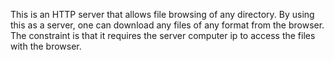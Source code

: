 This is an HTTP server that allows file browsing of any directory. By using this as a server, one can download any files of any format from the browser. The constraint is that
it requires the server computer ip to access the files with the browser.
